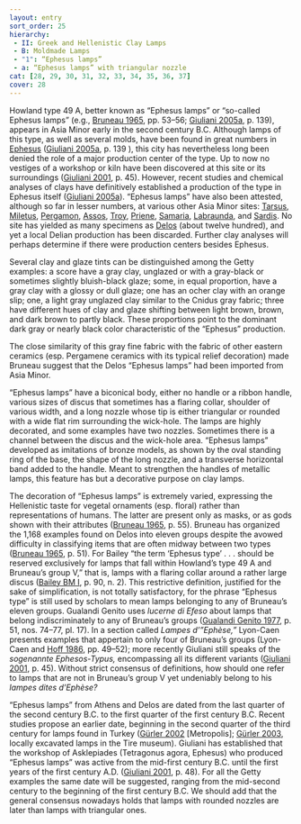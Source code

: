 ```yaml
---
layout: entry
sort_order: 25
hierarchy:
 - II: Greek and Hellenistic Clay Lamps
 - B: Moldmade Lamps
 - "1": “Ephesus lamps”
 - a: “Ephesus lamps” with triangular nozzle
cat: [28, 29, 30, 31, 32, 33, 34, 35, 36, 37]
cover: 28
---
```


Howland type 49 A, better known as “Ephesus lamps” or “so-called Ephesus lamps” (e.g., <a href='../../bibliography/#bruneau-1965'>Bruneau 1965</a>, pp. 53–56; <a href='../../bibliography/#giuliani-2005a'>Giuliani 2005a</a>, p. 139), appears in Asia Minor early in the second century B.C. Although lamps of this type, as well as several molds, have been found in great numbers in <a href='../../map/#loc_599612'>Ephesus</a> (<a href='../../bibliography/#giuliani-2005a'>Giuliani 2005a</a>, p. 139 ), this city has nevertheless long been denied the role of a major production center of the type. Up to now no vestiges of a workshop or kiln have been discovered at this site or its surroundings (<a href='../../bibliography/#giuliani-2001'>Giuliani 2001</a>, p. 45). However, recent studies and chemical analyses of clays have definitively established a production of the type in Ephesus itself (<a href='../../bibliography/#giuliani-2005a'>Giuliani 2005a</a>). “Ephesus lamps” have also been attested, although so far in lesser numbers, at various other Asia Minor sites: <a href='../../map/#loc_648789'>Tarsus</a>, <a href='../../map/#loc_599799'>Miletus</a>, <a href='../../map/#loc_550812'>Pergamon</a>, <a href='../../map/#loc_550463'>Assos</a>, <a href='../../map/#loc_550595'>Troy</a>, <a href='../../map/#loc_599905'>Priene</a>, <a href='../../map/#loc_678370'>Samaria</a>, <a href='../../map/#loc_599745'>Labraunda</a>, and <a href='../../map/#loc_550867'>Sardis</a>. No site has yielded as many specimens as <a href='../../map/#loc_599588'>Delos</a> (about twelve hundred), and yet a local Delian production has been discarded. Further clay analyses will perhaps determine if there were production centers besides Ephesus.

Several clay and glaze tints can be distinguished among the Getty examples: a score have a gray clay, unglazed or with a gray-black or sometimes slightly bluish-black glaze; some, in equal proportion, have a gray clay with a glossy or dull glaze; one has an ocher clay with an orange slip; one, a light gray unglazed clay similar to the Cnidus gray fabric; three have different hues of clay and glaze shifting between light brown, brown, and dark brown to partly black. These proportions point to the dominant dark gray or nearly black color characteristic of the “Ephesus” production.

The close similarity of this gray fine fabric with the fabric of other eastern ceramics (esp. Pergamene ceramics with its typical relief decoration) made Bruneau suggest that the Delos “Ephesus lamps” had been imported from Asia Minor.

“Ephesus lamps” have a biconical body, either no handle or a ribbon handle, various sizes of discus that sometimes has a flaring collar, shoulder of various width, and a long nozzle whose tip is either triangular or rounded with a wide flat rim surrounding the wick-hole. The lamps are highly decorated, and some examples have two nozzles. Sometimes there is a channel between the discus and the wick-hole area. “Ephesus lamps” developed as imitations of bronze models, as shown by the oval standing ring of the base, the shape of the long nozzle, and a transverse horizontal band added to the handle. Meant to strengthen the handles of metallic lamps, this feature has but a decorative purpose on clay lamps.

The decoration of “Ephesus lamps” is extremely varied, expressing the Hellenistic taste for vegetal ornaments (esp. floral) rather than representations of humans. The latter are present only as masks, or as gods shown with their attributes (<a href='../../bibliography/#bruneau-1965'>Bruneau 1965</a>, p. 55). Bruneau has organized the 1,168 examples found on Delos into eleven groups despite the avowed difficulty in classifying items that are often midway between two types (<a href='../../bibliography/#bruneau-1965'>Bruneau 1965</a>, p. 51). For Bailey “the term ‘Ephesus type’ . . . should be reserved exclusively for lamps that fall within Howland’s type 49 A and Bruneau’s group V,” that is, lamps with a flaring collar around a rather large discus (<a href='../../bibliography/#bailey-bm-i'>Bailey BM I</a>, p. 90, n. 2). This restrictive definition, justified for the sake of simplification, is not totally satisfactory, for the phrase “Ephesus type” is still used by scholars to mean lamps belonging to any of Bruneau’s eleven groups. Gualandi Genito uses *lucerne di Efeso* about lamps that belong indiscriminately to any of Bruneau’s groups (<a href='../../bibliography/#gualandi-genito-1977'>Gualandi Genito 1977</a>, p. 51, nos. 74–77, pl. 17). In a section called *Lampes d’”Ephèse,”* Lyon-Caen presents examples that appertain to only four of Bruneau’s groups (Lyon-Caen and <a href='../../bibliography/#hoff-1986'>Hoff 1986</a>, pp. 49–52); more recently Giuliani still speaks of the *sogenannte Ephesos-Typus,* encompassing all its different variants (<a href='../../bibliography/#giuliani-2001'>Giuliani 2001</a>, p. 45). Without strict consensus of definitions, how should one refer to lamps that are not in Bruneau’s group V yet undeniably belong to his *lampes dites d’Ephèse?*

“Ephesus lamps” from Athens and Delos are dated from the last quarter of the second century B.C. to the first quarter of the first century B.C. Recent studies propose an earlier date, beginning in the second quarter of the third century for lamps found in Turkey (<a href='../../bibliography/#gurler-2002'>Gürler 2002</a> [Metropolis]; <a href='../../bibliography/#gurler-2003'>Gürler 2003</a>, locally excavated lamps in the Tire museum). Giuliani has established that the workshop of Asklepiades (Tetragonus agora, Ephesus) who produced “Ephesus lamps” was active from the mid-first century B.C. until the first years of the first century A.D. (<a href='../../bibliography/#giuliani-2001'>Giuliani 2001</a>, p. 48). For all the Getty examples the same date will be suggested, ranging from the mid-second century to the beginning of the first century B.C. We should add that the general consensus nowadays holds that lamps with rounded nozzles are later than lamps with triangular ones.
